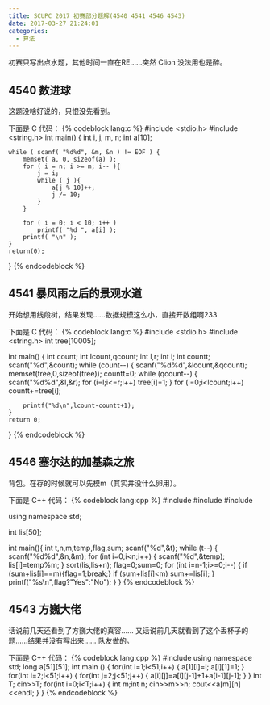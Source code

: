 ```yaml
---
title: SCUPC 2017 初赛部分题解(4540 4541 4546 4543)
date: 2017-03-27 21:24:01
categories:
  - 算法
---
```



初赛只写出点水题，其他时间一直在RE......突然 Clion 没法用也是醉。

<!--more-->

## 4540 数进球
这题没啥好说的，只恨没先看到。

下面是 C 代码：
{% codeblock lang:c %}
#include <stdio.h>
#include <string.h>
int main() {
	int	i, j, m, n;
	int	a[10];

	while ( scanf( "%d%d", &m, &n ) != EOF ) {
		memset( a, 0, sizeof(a) );
		for ( i = n; i >= m; i-- ){
			j = i;
			while ( j ){
				a[j % 10]++;
				j /= 10;
			}
		}

		for ( i = 0; i < 10; i++ )
			printf( "%d ", a[i] );
		printf( "\n" );
	}
	return(0);
}
{% endcodeblock %}

## 4541 暴风雨之后的景观水道
开始想用线段树，结果发现......数据规模这么小，直接开数组啊233

下面是 C 代码：
{% codeblock lang:c %}
#include <stdio.h>
#include <string.h>
int tree[10005];

int main()
{
	int count;
	int lcount,qcount;
	int l,r;
	int i;
	int countt;
	scanf("%d",&count);
	while (count--) {
		scanf("%d%d",&lcount,&qcount);
		memset(tree,0,sizeof(tree));
		countt=0;
		while (qcount--) {
			scanf("%d%d",&l,&r);
			for (i=l;i<=r;i++) tree[i]=1;
		}
		for (i=0;i<lcount;i++) countt+=tree[i];

		printf("%d\n",lcount-countt+1);
	}
	return 0;
}
{% endcodeblock %}

## 4546 塞尔达的加基森之旅
背包。在存的时候就可以先模m（其实并没什么卵用）。

下面是 C++ 代码：
{% codeblock lang:cpp %}
#include <cstdio>
#include <cstring>
#include <algorithm>

using namespace std;

int lis[50];

int main(){
        int t,n,m,temp,flag,sum;
        scanf("%d",&t);
        while (t--) {
                scanf("%d%d",&n,&m);
                for (int i=0;i<n;i++) {
                      scanf("%d",&temp); lis[i]=temp%m;
                }
                sort(lis,lis+n);
		flag=0;sum=0;
		for (int i=n-1;i>=0;i--) {
			if (sum+lis[i]==m){flag=1;break;}
			if (sum+lis[i]<m) sum+=lis[i];
		}
		printf("%s\n",flag?"Yes":"No");
        }
}
{% endcodeblock %}

## 4543 方巍大佬
话说前几天还看到了方巍大佬的真容......
又话说前几天就看到了这个丢杯子的题......结果并没有写出来......
队友做的。

下面是 C++ 代码：
{% codeblock lang:cpp %}
#include<iostream>
using namespace  std;
long a[51][51];
int main ()
{
	for(int i=1;i<51;i++)
	{
		a[1][i]=i;
		a[i][1]=1;
	}
	for(int i=2;i<51;i++)
	{
		for(int j=2;j<51;j++)
		{
			a[i][j]=a[i][j-1]+1+a[i-1][j-1];
		}
	}
	int T;
	cin>>T;
	for(int i=0;i<T;i++)
	{
		int m;int n;
		cin>>m>>n;
		cout<<a[m][n]<<endl;
	}
}
{% endcodeblock %}
